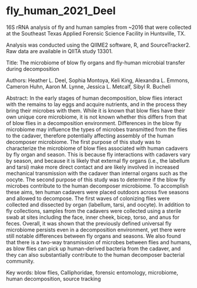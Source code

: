 # fly_human_2021_Deel

16S rRNA analysis of fly and human samples from ~2016 that were collected at the Southeast Texas Applied Forensic Science Facility in Huntsville, TX. 

Analysis was conducted using the QIIME2 software, R, and SourceTracker2. Raw data are available in QIITA study 13301.

Title: The microbiome of blow fly organs and fly-human microbial transfer during decomposition

Authors: Heather L. Deel, Sophia Montoya, Keli King, Alexandra L. Emmons, Cameron Huhn, Aaron M. Lynne, Jessica L. Metcalf, Sibyl R. Bucheli

Abstract: In the early stages of human decomposition, blow flies interact with the remains to lay eggs and acquire nutrients, and in the process they bring their microbes with them. While it is known that blow flies have their own unique core microbiome, it is not known whether this differs from that of blow flies in a decomposition environment. Differences in the blow fly microbiome may influence the types of microbes transmitted from the flies to the cadaver, therefore potentially affecting assembly of the human decomposer microbiome. The first purpose of this study was to characterize the microbiome of blow flies associated with human cadavers by fly organ and season. This is because fly interactions with cadavers vary by season, and because it is likely that external fly organs (i.e., the labellum and tarsi) make more direct contact and are likely involved in increased mechanical transmission with the cadaver than internal organs such as the oocyte. The second purpose of this study was to determine if the blow fly microbes contribute to the human decomposer microbiome. To accomplish these aims, ten human cadavers were placed outdoors across five seasons and allowed to decompose. The first waves of colonizing flies were collected and dissected by organ (labellum, tarsi, and oocyte). In addition to fly collections, samples from the cadavers were collected using a sterile swab at sites including the face, inner cheek, bicep, torso, and anus for feces. Overall, it was shown that the previously defined universal fly microbiome persists even in a decomposition environment, yet there were still notable differences between fly organs and seasons. We also found that there is a two-way transmission of microbes between flies and humans, as blow flies can pick up human-derived bacteria from the cadaver, and they can also substantially contribute to the human decomposer bacterial community.

Key words: blow flies, Calliphoridae, forensic entomology, microbiome, human decomposition, source tracking


